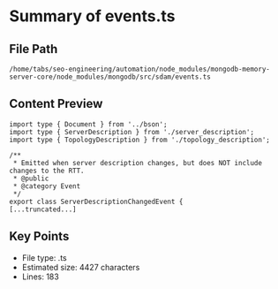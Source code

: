 # Summary of events.ts
  
## File Path
`/home/tabs/seo-engineering/automation/node_modules/mongodb-memory-server-core/node_modules/mongodb/src/sdam/events.ts`

## Content Preview
```
import type { Document } from '../bson';
import type { ServerDescription } from './server_description';
import type { TopologyDescription } from './topology_description';

/**
 * Emitted when server description changes, but does NOT include changes to the RTT.
 * @public
 * @category Event
 */
export class ServerDescriptionChangedEvent {
[...truncated...]
```

## Key Points
- File type: .ts
- Estimated size: 4427 characters
- Lines: 183
